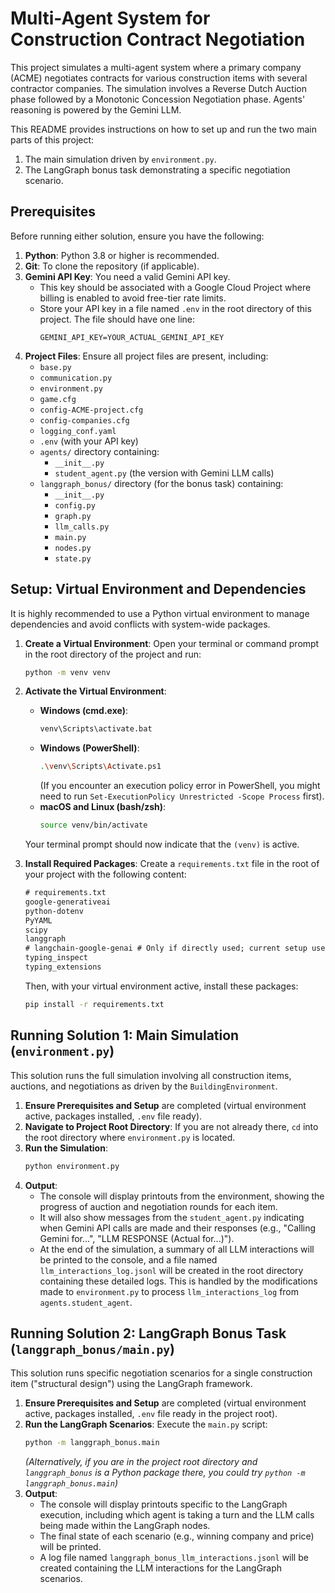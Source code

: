 # Multi-Agent System for Construction Contract Negotiation

This project simulates a multi-agent system where a primary company (ACME) negotiates contracts for various construction items with several contractor companies. The simulation involves a Reverse Dutch Auction phase followed by a Monotonic Concession Negotiation phase. Agents' reasoning is powered by the Gemini LLM.

This README provides instructions on how to set up and run the two main parts of this project:
1.  The main simulation driven by `environment.py`.
2.  The LangGraph bonus task demonstrating a specific negotiation scenario.

## Prerequisites

Before running either solution, ensure you have the following:

1.  **Python**: Python 3.8 or higher is recommended.
2.  **Git**: To clone the repository (if applicable).
3.  **Gemini API Key**: You need a valid Gemini API key.
    * This key should be associated with a Google Cloud Project where billing is enabled to avoid free-tier rate limits.
    * Store your API key in a file named `.env` in the root directory of this project. The file should have one line:
        ```
        GEMINI_API_KEY=YOUR_ACTUAL_GEMINI_API_KEY
        ```
4.  **Project Files**: Ensure all project files are present, including:
    * `base.py`
    * `communication.py`
    * `environment.py`
    * `game.cfg`
    * `config-ACME-project.cfg`
    * `config-companies.cfg`
    * `logging_conf.yaml`
    * `.env` (with your API key)
    * `agents/` directory containing:
        * `__init__.py`
        * `student_agent.py` (the version with Gemini LLM calls)
    * `langgraph_bonus/` directory (for the bonus task) containing:
        * `__init__.py`
        * `config.py`
        * `graph.py`
        * `llm_calls.py`
        * `main.py`
        * `nodes.py`
        * `state.py`

## Setup: Virtual Environment and Dependencies

It is highly recommended to use a Python virtual environment to manage dependencies and avoid conflicts with system-wide packages.

1.  **Create a Virtual Environment**:
    Open your terminal or command prompt in the root directory of the project and run:
    ```bash
    python -m venv venv
    ```

2.  **Activate the Virtual Environment**:
    * **Windows (cmd.exe)**:
        ```bash
        venv\Scripts\activate.bat
        ```
    * **Windows (PowerShell)**:
        ```bash
        .\venv\Scripts\Activate.ps1
        ```
        (If you encounter an execution policy error in PowerShell, you might need to run `Set-ExecutionPolicy Unrestricted -Scope Process` first).
    * **macOS and Linux (bash/zsh)**:
        ```bash
        source venv/bin/activate
        ```
    Your terminal prompt should now indicate that the `(venv)` is active.

3.  **Install Required Packages**:
    Create a `requirements.txt` file in the root of your project with the following content:

    ```txt
    # requirements.txt
    google-generativeai
    python-dotenv
    PyYAML
    scipy
    langgraph
    # langchain-google-genai # Only if directly used; current setup uses google-generativeai
    typing_inspect
    typing_extensions
    ```
    Then, with your virtual environment active, install these packages:
    ```bash
    pip install -r requirements.txt
    ```

## Running Solution 1: Main Simulation (`environment.py`)

This solution runs the full simulation involving all construction items, auctions, and negotiations as driven by the `BuildingEnvironment`.

1.  **Ensure Prerequisites and Setup** are completed (virtual environment active, packages installed, `.env` file ready).
2.  **Navigate to Project Root Directory**:
    If you are not already there, `cd` into the root directory where `environment.py` is located.
3.  **Run the Simulation**:
    ```bash
    python environment.py
    ```
4.  **Output**:
    * The console will display printouts from the environment, showing the progress of auction and negotiation rounds for each item.
    * It will also show messages from the `student_agent.py` indicating when Gemini API calls are made and their responses (e.g., "Calling Gemini for...", "LLM RESPONSE (Actual for...)").
    * At the end of the simulation, a summary of all LLM interactions will be printed to the console, and a file named `llm_interactions_log.jsonl` will be created in the root directory containing these detailed logs. This is handled by the modifications made to `environment.py` to process `llm_interactions_log` from `agents.student_agent`.

## Running Solution 2: LangGraph Bonus Task (`langgraph_bonus/main.py`)

This solution runs specific negotiation scenarios for a single construction item ("structural design") using the LangGraph framework.

1.  **Ensure Prerequisites and Setup** are completed (virtual environment active, packages installed, `.env` file ready in the project root).
2.  **Run the LangGraph Scenarios**:
    Execute the `main.py` script:
    ```bash
    python -m langgraph_bonus.main
    ```
    *(Alternatively, if you are in the project root directory and `langgraph_bonus` is a Python package there, you could try `python -m langgraph_bonus.main`)*
3.  **Output**:
    * The console will display printouts specific to the LangGraph execution, including which agent is taking a turn and the LLM calls being made within the LangGraph nodes.
    * The final state of each scenario (e.g., winning company and price) will be printed.
    * A log file named `langgraph_bonus_llm_interactions.jsonl` will be created containing the LLM interactions for the LangGraph scenarios.
